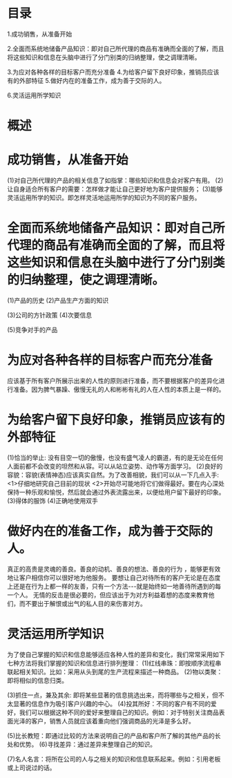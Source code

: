 # 目录
1.成功销售，从准备开始

2.全面而系统地储备产品知识：即对自己所代理的商品有准确而全面的了解，而且将这些知识和信息在头脑中进行了分门别类的归纳整理，使之调理清晰。

3.为应对各种各样的目标客户而充分准备
4.为给客户留下良好印象，推销员应该有的外部特征
5.做好内在的准备工作，成为善于交际的人。

6.灵活运用所学知识

# 概述
# 成功销售，从准备开始
(1)对自己所代理的产品的相关信息了如指掌：哪些知识和信息会对客户有用。
(2)让自身适合所有客户的需要：怎样做才能让自己更好地为客户提供服务；
(3)能够灵活运用所学的知识。即怎样灵活地运用所学的知识为不同的客户服务。
# 全面而系统地储备产品知识：即对自己所代理的商品有准确而全面的了解，而且将这些知识和信息在头脑中进行了分门别类的归纳整理，使之调理清晰。
(1)产品的历史
(2)产品生产方面的知识

(3)公司的方针政策
(4)次要信息

(5)竞争对手的产品

# 为应对各种各样的目标客户而充分准备
  应该基于所有客户所展示出来的人性的原则进行准备，而不要根据客户的差异化进行准备。因为脾气暴躁、傲慢无礼的人和彬彬有礼的人在人性的本质上是一样的。

# 为给客户留下良好印象，推销员应该有的外部特征
  (1)恰当的举止: 没有目空一切的傲慢，也没有盛气凌人的霸道，有的是无论在任何人面前都不会改变的坦然和从容。可以从站立姿势、动作等方面学习。
  (2)良好的容貌：容貌(表情神态)应该真实自然。为了改善相貌，我们可以从一下几点入手:
    <1>仔细地研究自己目前的现状
    <2>开始尽可能地将它们做得最好。要在内心深处保持一种乐观和愉悦，然后就会通过外表流露出来，以便给用户留下最好的印象。
  (3)得体的服饰
  (4)正确地使用双手

# 做好内在的准备工作，成为善于交际的人。
  真正的高贵是灵魂的善良。善良的动机、善良的想法、善良的行为 ，能够更有效地让客户相信你可以很好地为他服务。
  要想让自己对待所有的客户无论是在态度上还是在行为上都一样的友善，只有一个方法---就是始终如一地善待所遇到的每一个人。
  无情的反击是很必要的，但应该出于为对方利益着想的态度来教育他们，而不要出于解恨或出气的私人目的来伤害对方。

# 灵活运用所学知识
  为了使自己掌握的知识和信息能够适应各种人性的差异和变化，我们常常采用如下七种方法将我们掌握的知识和信息进行排列整理：
  (1)红线串珠：即按顺序流程串联起相关知识。比如：采用从头到尾的生产流程来描述一种商品。
  (2)物以类聚：即将相似的信息归类。

  (3)抓住一点，兼及其余: 即将某些显著的信息挑选出来，而将哪些与之相关，但不太显著的信息作为吸引客户兴趣的中心。
  (4)投其所好：不同的客户有不同的爱好，我们可以根据这种不同的爱好来整理自己的知识。例如：对于特别关注商品表面光泽的客户，销售人员就应该着重向他们强调商品的光泽是多么好。

  (5)比长教短：即通过比较的方法来说明自己的产品和客户所了解的其他产品的长处和优势。
  (6)寻找差异：通过差异来整理自己的知识。

  (7)名人名言：将所在公司的人与之相关的知识和信息联系起来。例如：引用老板或上司说过的话。

